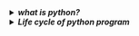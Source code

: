 
<details>
  <summary>
    <b><em> what is python? </b></em>
  </summary>
  <p>
    
**Platform independent** _as all python projects run on PVM_
<br/>**Multi Paradigm**	_OOPS, functional programming_
<br/>**Dynamically typed**
<br/>**interpreted programming language.**

  </p>
</details>  
  


<details>
  <summary>
    <b><em> Life cycle of python program </b></em>
  </summary>
  <p>
     
**note:**  all imported python modules/programes are compiled and respective byte code is stored in __py-cache__ folder in root path of project. then python projects are interpreted by PVM. 
all program code require to be converted to low level code “byte code” through compilation. same is true with python code it is compiled to byte code .pyc , although we don’t have to compile it ourselves.



  </p>
</details> 


